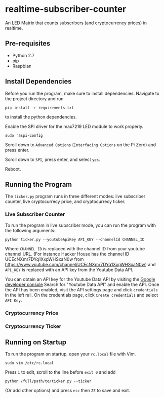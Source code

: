 # realtime-subscriber-counter
An LED Matrix that counts subscribers (and cryptocurrency prices) in realtime.

## Pre-requisites
+ Python 2.7
+ pip
+ Raspbian

## Install Dependencies 

Before you run the program, make sure to install dependencies. Navigate to the project directory and run

```
pip install -r requirements.txt
```

to install the python dependencies. 

Enable the SPI driver for the max7219 LED module to work properly.

```
sudo raspi-config
```

Scroll down to `Advanced Options` (`Interfacing Options` on the Pi Zero) and press enter.

Scroll down to `SPI`, press enter, and select `yes`.

Reboot.

## Running the Program

The `ticker.py` program runs in three different modes: live subscriber counter, live cryptocurrecy price, and cryptocurrecy ticker. 

### Live Subscriber Counter

To run the program in live subscriber mode, you can run the program with the following arguments:

```
python ticker.py --youtubeApiKey API_KEY --channelId CHANNEL_ID
```

Where `CHANNEL_ID` is replaced with the channel ID from your youtube channel URL. (For instance Hacker House has the channel ID UCEcNXmr7DYq1XxpWHSxaN0w from https://www.youtube.com/channel/UCEcNXmr7DYq1XxpWHSxaN0w) and `API_KEY` is replaced with an API key from the Youtube Data API. 

You can obtain an API key for the Youtube Data API by visiting the [Google developer console](https://console.developers.google.com/apis) Search for "Youtube Data API" and enable the API. Once the API has been enabled, visit the API settings page and click `credentials` in the left rail. On the credentials page, click `Create credentials` and select `API Key`.

### Cryptocurrency Price

### Cryptocurrency Ticker

## Running on Startup

To run the program on startup, open your `rc.local` file with Vim.

```
sudo vim /etc/rc.local
```

Press `i` to edit, scroll to the line before `exit 0` and add

```
python /full/path/to/ticker.py --ticker
```

(Or add other options) and press `esc` then `ZZ` to save and exit.
